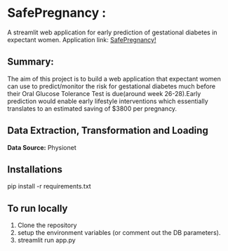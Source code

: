 
# SafePregnancy : 
A streamlit web application for early prediction of gestational diabetes in expectant women.
Application link: [SafePregnancy!](https://watch-sugar-mommy.herokuapp.com/) 

## Summary:
The aim of this project is to build a web application that expectant women can use to predict/monitor the risk for gestational diabetes much before their Oral Glucose Tolerance Test is due(around week 26-28).Early prediction would enable early lifestyle interventions which essentially translates to an estimated saving of $3800 per pregnancy.
## Data Extraction, Transformation and Loading
**Data Source:** Physionet

## Installations
pip install -r requirements.txt

## To run locally
1. Clone the repository 
2. setup the environment variables (or comment out the DB parameters).
3. streamlit run app.py

